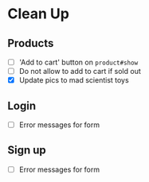 # Clean Up

## Products

- [ ] 'Add to cart' button on `product#show`
- [ ] Do not allow to add to cart if sold out
- [x] Update pics to mad scientist toys

## Login

- [ ] Error messages for form

## Sign up

- [ ] Error messages for form

